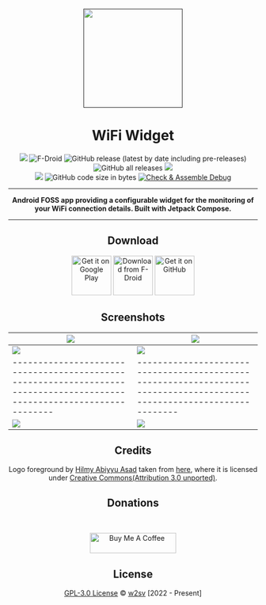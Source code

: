 <p align="center">
  <a href=""><img width="200" height="200" src="https://github.com/w2sv/WiFi-Widget/blob/main/app/src/main/res/mipmap-xxxhdpi/logo_round.png"></a>
</p>
<h1 align="center">WiFi Widget</h1>

<p align="center">
  <img src="https://img.shields.io/endpoint?color=green&logo=google-play&logoColor=green&url=https%3A%2F%2Fplay.cuzi.workers.dev%2Fplay%3Fi%3Dcom.w2sv.wifiwidget%26l%3DPlay%2520Store%26m%3D%24version"/>
  <img alt="F-Droid" src="https://img.shields.io/f-droid/v/com.w2sv.wifiwidget">
  <img alt="GitHub release (latest by date including pre-releases)" src="https://img.shields.io/github/v/release/w2sv/WiFi-Widget?include_prereleases"/>

  <br>

  <img alt="GitHub all releases" src="https://img.shields.io/github/downloads/w2sv/WiFi-Widget/total">
  <img src="https://img.shields.io/endpoint?color=green&logo=google-play&logoColor=green&url=https%3A%2F%2Fplay.cuzi.workers.dev%2Fplay%3Fi%3Dcom.w2sv.wifiwidget%26l%3DDownloads%26m%3D%24totalinstalls"/>

  <br>

  <img src="https://img.shields.io/github/license/w2sv/WiFi-Widget">
  <img alt="GitHub code size in bytes" src="https://img.shields.io/github/languages/code-size/w2sv/WiFi-Widget">
  <a href="https://github.com/w2sv/WiFi-Widget/actions/workflows/workflow.yaml"><img alt="Check & Assemble Debug" src="https://github.com/w2sv/WiFi-Widget/actions/workflows/workflow.yaml/badge.svg"></a>

</p>

------

<p align="center">
<b> Android FOSS app providing a configurable widget for the monitoring of your WiFi connection details. Built with Jetpack Compose.</b>
</p>

------

<h2 align="center">Download</h2>

<p align="center">
<a href="https://play.google.com/store/apps/details?id=com.w2sv.wifiwidget"><img alt="Get it on Google Play" src="https://play.google.com/intl/en_us/badges/images/generic/en_badge_web_generic.png" height="80"/></a>
<a href="https://f-droid.org/packages/com.w2sv.wifiwidget/"><img alt="Download from F-Droid" src="https://fdroid.gitlab.io/artwork/badge/get-it-on.png" height="80"/></a>
<a href="https://github.com/w2sv/WiFi-Widget/releases/latest"><img alt="Get it on GitHub" src="https://github.com/machiav3lli/oandbackupx/blob/034b226cea5c1b30eb4f6a6f313e4dadcbb0ece4/badge_github.png" height="80"/></a>
</p>

<h2 align="center">Screenshots</h2>

| ![](https://github.com/w2sv/WiFi-Widget/blob/main/app/src/main/play/listings/en-US/graphics/phone-screenshots/1.jpg)   | ![](https://github.com/w2sv/WiFi-Widget/blob/main/app/src/main/play/listings/en-US/graphics/phone-screenshots/2.jpg)   |
|------------------------------------------------------------------------------------------------------------------------|------------------------------------------------------------------------------------------------------------------------|
| ![](https://github.com/w2sv/WiFi-Widget/blob/main/app/src/main/play/listings/en-US/graphics/phone-screenshots/3.jpg)   | ![](https://github.com/w2sv/WiFi-Widget/blob/main/app/src/main/play/listings/en-US/graphics/phone-screenshots/4.jpg)   |
| ---------------------------------------------------------------------------------------------------------------------- | ---------------------------------------------------------------------------------------------------------------------- |
| ![](https://github.com/w2sv/WiFi-Widget/blob/main/app/src/main/play/listings/en-US/graphics/phone-screenshots/5.jpg)   | ![](https://github.com/w2sv/WiFi-Widget/blob/main/app/src/main/play/listings/en-US/graphics/phone-screenshots/6.jpg)   |

<h2 align="center">Credits</h2>

<p align="center">
Logo foreground by <a href="https://freeicons.io/profile/75801">Hilmy Abiyyu Asad</a> taken
from <a href="https://freeicons.io/computer-devices-3/router-wifi-internet-hotspot-icon-487667#">here</a>,
where it is licensed
under <a href="https://creativecommons.org/licenses/by/3.0/">Creative Commons(Attribution 3.0 unported)</a>.
</p>

<h2 align="center">Donations</h2>
<br>
<p align="center">
<a href="https://www.buymeacoffee.com/w2sv" target="_blank"><img src="https://www.buymeacoffee.com/assets/img/custom_images/orange_img.png" alt="Buy Me A Coffee" style="height: 41px !important;width: 174px !important" ></a>
</p>

<h2 align="center">License</h2>

<p align="center">
<a href="https://github.com/w2sv/WiFi-Widget/blob/main/LICENSE">GPL-3.0 License</a> © <a href="https://github.com/w2sv">w2sv</a> [2022 - Present]
</p>
